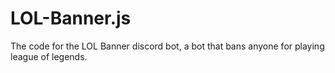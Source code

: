 # LOL-Banner.js
The code for the LOL Banner discord bot, a bot that bans anyone for playing league of legends.
